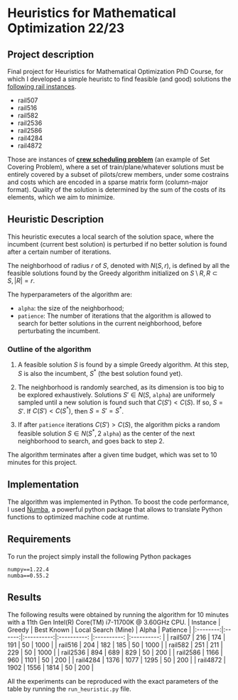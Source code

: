 # Heuristics for Mathematical Optimization 22/23

## Project description
Final project for Heuristics for Mathematical Optimization PhD Course, for which I developed a simple heuristc to find feasible (and good) solutions the [following rail instances](http://people.brunel.ac.uk/~mastjjb/jeb/orlib/scpinfo.html).

 - rail507
 - rail516
 - rail582
 - rail2536
 - rail2586
 - rail4284
 - rail4872

Those are instances of [**crew scheduling problem**](https://en.wikipedia.org/wiki/Crew_scheduling) (an example of Set Covering Problem), where a set of train/plane/whatever solutions must be entirely covered by a subset of pilots/crew members, under some costrains and costs which are encoded in a sparse matrix form (column-major format). Quality of the solution is determined by the sum of the costs of its elements, which we aim to minimize.



 ## Heuristic Description
 This heuristic executes a local search of the solution space, where the incumbent (current best solution) is perturbed if no better solution is found after a certain number of iterations. 

 The neighborhood of radius $r$ of $S$, denoted with $N(S,r)$, is defined by all the feasible solutions found by the Greedy algorithm initialized on $S \setminus R, R \subset S, |R|=r$.


 The hyperparameters of the algorithm are:
 - `alpha`: the size of the neighborhood;
 - `patience`: The number of iterations that the algorithm is allowed to search for better solutions in the current neighborhood, before perturbating the incumbent.

### Outline of the algorithm
 
 1) A feasible solution $S$ is found by a simple Greedy algorithm. At this step, $S$ is also the incumbent, $S^*$ (the best solution found yet).

 2) The neighborhood is randomly searched, as its dimension is too big to be explored exhaustively. Solutions $S' \in N(S,$ `alpha`$)$ are uniformely sampled until a new solution is found such that $C(S') < C(S)$. If so, $S= S'$. If $C(S') < C(S^*)$, then $S = S' = S^*$.
 3) If after `patience` iterations $C(S') > C(S)$, the algorithm picks a random feasible solution $S \in N(S^*, 2$ `alpha`$)$ as the center of the next neighborhood to search, and goes back to step 2.

The algorithm terminates after a given time budget, which was set to 10 minutes for this project.

## Implementation
The algorithm was implemented in Python. To boost the code performance, I used [Numba](https://numba.pydata.org/), a powerful python package that allows to translate Python functions to optimized machine code at runtime.

## Requirements
To run the project simply install the following Python packages
```
numpy==1.22.4
numba==0.55.2
```
 
 ## Results
 The following results were obtained by running the algorithm for 10 minutes with a 11th Gen Intel(R) Core(TM) i7-11700K @ 3.60GHz CPU.
| Instance | Greedy | Best Known | Local Search (Mine)  |   Alpha       |   Patience  | 
|:--------:|:------:|:----------:|:----------:          |:----------:   |:----------: | 
|  rail507 |   216  |     174    |     191              |      50         |       1000      | 
|  rail516 |   204  |     182    |     185              |      50         |       1000     | 
|  rail582 |   251  |     211    |     229              |      50         |       1000      | 
| rail2536 |   894  |     689    |     829              |      50         |       200     | 
| rail2586 |  1166  |     960    |     1101             |      50         |       200      | 
| rail4284 |  1376  |    1077    |     1295             |      50         |       200      | 
| rail4872 |  1902  |    1556    |     1814             |      50         |       200      | 

All the experiments can be reproduced with the exact parameters of the table by running the `run_heuristic.py` file.